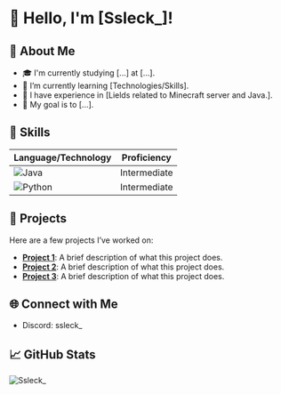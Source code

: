 # 👋 Hello, I'm [Ssleck_]!

## 🌟 About Me
- 🎓 I'm currently studying [...] at [...].
- 🌱 I’m currently learning [Technologies/Skills].
- 💼 I have experience in [Lields related to Minecraft server and Java.].
- 🎯 My goal is to [...].

## 🚀 Skills
| Language/Technology | Proficiency |
|---------------------|-------------|
| ![Java](https://img.shields.io/badge/Java-%23E34F26.svg?style=flat&logo=java&logoColor=white) | Intermediate |
| ![Python](https://img.shields.io/badge/Python-%233572A0.svg?style=flat&logo=python&logoColor=white) | Intermediate |

## 💼 Projects
Here are a few projects I’ve worked on:

- **[Project 1](https://github.com/yourusername/project1)**: A brief description of what this project does.
- **[Project 2](https://github.com/yourusername/project2)**: A brief description of what this project does.
- **[Project 3](https://github.com/yourusername/project3)**: A brief description of what this project does.

## 🌐 Connect with Me
- Discord: ssleck_

## 📈 GitHub Stats
![Ssleck_](https://github-readme-stats.vercel.app/api?username=yourusername&show_icons=true&theme=radical)


